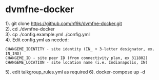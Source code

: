 # dvmfne-docker
1). git clone https://github.com/nf9k/dvmfne-docker.git  
2). cd ./dvmfne-docker  
3). cp ./config.example.yml ./config.yml  
4). Edit config.yml as needed:

    CHANGEME_IDENTITY - site identity (IN_ + 3-letter designator, ex. IN_IND)
    CHANGEME_ID - site peer ID (from connectivity plan, ex 311802)
    CHANGEME_LOCATION - site location name (i.e. Indianapolis, IN)

5). edit talkgroup_rules.yml as required
6). docker-compose up -d
